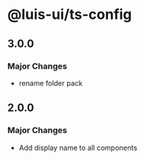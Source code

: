 # @luis-ui/ts-config

## 3.0.0

### Major Changes

- rename folder pack

## 2.0.0

### Major Changes

- Add display name to all components
